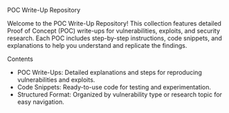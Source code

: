 POC Write-Up Repository

Welcome to the POC Write-Up Repository! This collection features detailed Proof of Concept (POC) write-ups for vulnerabilities, exploits, and security research. Each POC includes step-by-step instructions, code snippets, and explanations to help you understand and replicate the findings.



Contents
- POC Write-Ups: Detailed explanations and steps for reproducing vulnerabilities and exploits.
- Code Snippets: Ready-to-use code for testing and experimentation.
- Structured Format: Organized by vulnerability type or research topic for easy navigation.
